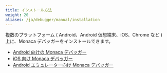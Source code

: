 ```yaml
---
title: インストール方法
weight: 20
aliases: /ja/debugger/manual/installation
---
```


複数のプラットフォーム ( Android、Android 仮想端末、iOS、Chrome など )
上に、Monaca デバッガーをインストールできます。

- [Android 向けの Monaca デバッガー](debugger_android)
- [iOS 向け Monaca デバッガー](debugger_ios)
- [Android エミュレーター向け Monaca デバッガー](debugger_emulator)

